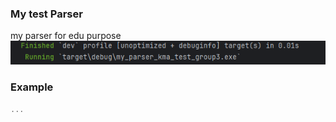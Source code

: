 ### My test Parser

my parser for edu purpose
![img.png](assets/img.png)

### Example 
```rust
...
```


